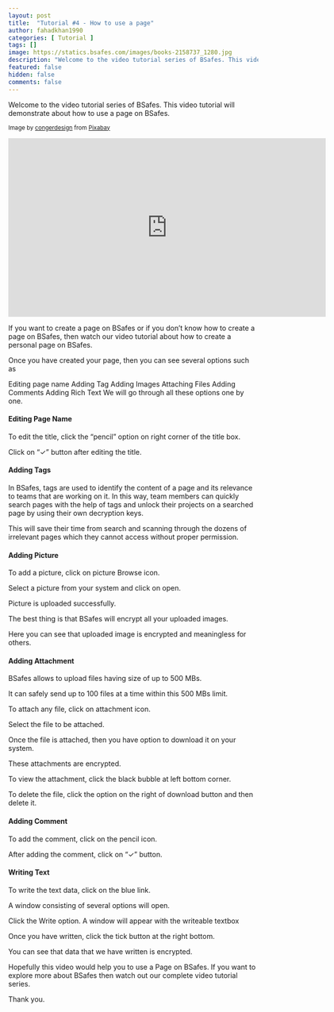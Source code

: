 ```yaml
---
layout: post
title:  "Tutorial #4 - How to use a page"
author: fahadkhan1990 
categories: [ Tutorial ]
tags: []
image: https://statics.bsafes.com/images/books-2158737_1280.jpg 
description: "Welcome to the video tutorial series of BSafes. This video tutorial will demonstrate about how to use a page on BSafes."
featured: false 
hidden: false 
comments: false
---
```

Welcome to the video tutorial series of BSafes. This video tutorial will demonstrate about how to use a page on BSafes.

<sup>Image by <a href="https://pixabay.com/users/congerdesign-509903/?utm_source=link-attribution&amp;utm_medium=referral&amp;utm_campaign=image&amp;utm_content=2158737">congerdesign</a> from <a href="https://pixabay.com/?utm_source=link-attribution&amp;utm_medium=referral&amp;utm_campaign=image&amp;utm_content=2158737">Pixabay</a></sup>
<iframe width="640" height="360" src="https://www.youtube.com/embed/XioGZdNSBh0" frameborder="0" allow="accelerometer; autoplay; encrypted-media; gyroscope; picture-in-picture" allowfullscreen></iframe>

If you want to create a page on BSafes or if you don’t know how to create a page on BSafes, then watch our video tutorial about how to create a personal page on BSafes.

Once you have created your page, then you can see several options such as

Editing page name
Adding Tag
Adding Images
Attaching Files
Adding Comments
Adding Rich Text
We will go through all these options one by one.



#### Editing Page Name

To edit the title, click the “pencil” option on right corner of the title box.

 Click on “✓” button after editing the title.

#### Adding Tags

In BSafes, tags are used to identify the content of a page and its relevance to teams that are working on it. In this way, team members can quickly search pages with the help of tags and unlock their projects on a searched page by using their own decryption keys.

This will save their time from search and scanning through the dozens of irrelevant pages which they cannot access without proper permission.

#### Adding Picture

To add a picture, click on picture Browse icon.

Select a picture from your system and click on open.

Picture is uploaded successfully. 

The best thing is that BSafes will encrypt all your uploaded images.

Here you can see that uploaded image is encrypted and meaningless for others.

#### Adding Attachment

BSafes allows to upload files having size of up to 500 MBs.

It can safely send up to 100 files at a time within this 500 MBs limit.

To attach any file, click on attachment icon.

Select the file to be attached.

Once the file is attached, then you have option to download it on your system. 

These attachments are encrypted.

To view the attachment, click the black bubble at left bottom corner.

To delete the file, click the option on the right of download button and then delete it.



#### Adding Comment

To add the comment, click on the pencil icon.

After adding the comment, click on “✓” button.

#### Writing Text

To write the text data, click on the blue link.

A window consisting of several options will open.

Click the Write option. A window will appear with the writeable textbox

Once you have written, click the tick button at the right bottom.

You can see that data that we have written is encrypted.



Hopefully this video would help you to use a Page on BSafes. If you want to explore more about BSafes then watch out our complete video tutorial series.

Thank you.


